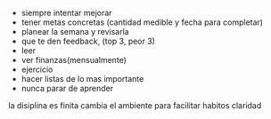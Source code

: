 - siempre intentar mejorar
- tener metas concretas (cantidad medible y fecha para completar)
- planear la semana y revisarla
- que te den feedback, (top 3, peor 3)
- leer
- ver finanzas(mensualmente)
- ejercicio
- hacer listas de lo mas importante 
- nunca parar de aprender

la disiplina es finita
cambia el ambiente para facilitar habitos
claridad